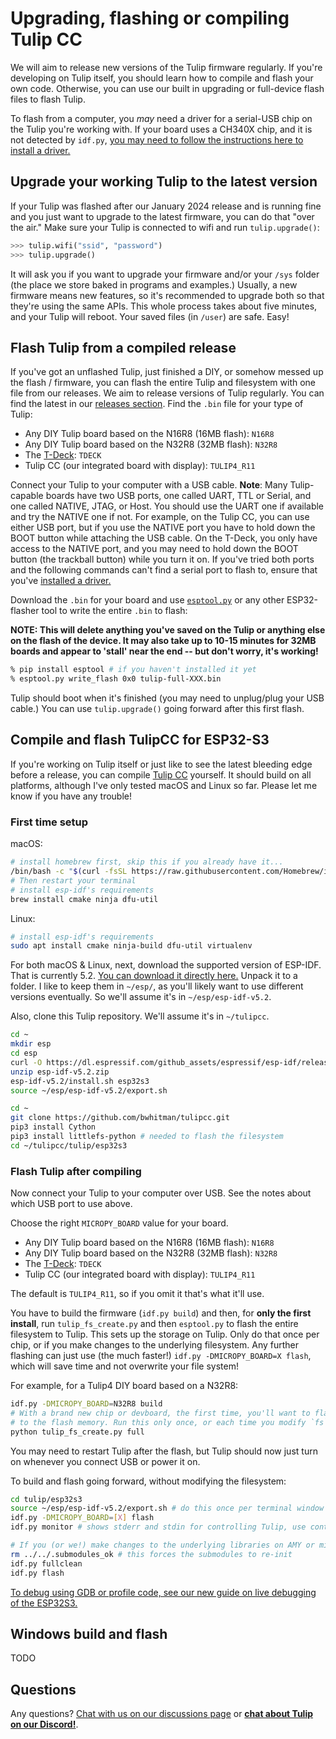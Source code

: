 # Upgrading, flashing or compiling Tulip CC

We will aim to release new versions of the Tulip firmware regularly. If you're developing on Tulip itself, you should learn how to compile and flash your own code. Otherwise, you can use our built in upgrading or full-device flash files to flash Tulip.

To flash from a computer, you *may* need a driver for a serial-USB chip on the Tulip you're working with. If your board uses a CH340X chip, and it is not detected by `idf.py`, [you may need to follow the instructions here to install a driver.](https://github.com/WCHSoftGroup/ch34xser_macos)


## Upgrade your working Tulip to the latest version

If your Tulip was flashed after our January 2024 release and is running fine and you just want to upgrade to the latest firmware, you can do that "over the air." Make sure your Tulip is connected to wifi and run `tulip.upgrade()`:

```python
>>> tulip.wifi("ssid", "password")
>>> tulip.upgrade()
```

It will ask you if you want to upgrade your firmware and/or your `/sys` folder (the place we store baked in programs and examples.) Usually, a new firmware means new features, so it's recommended to upgrade both so that they're using the same APIs. This whole process takes about five minutes, and your Tulip will reboot. Your saved files (in `/user`) are safe. Easy!

## Flash Tulip from a compiled release

If you've got an unflashed Tulip, just finished a DIY, or somehow messed up the flash / firmware, you can flash the entire Tulip and filesystem with one file from our releases. We aim to release versions of Tulip regularly. You can find the latest in our [releases section](https://github.com/bwhitman/tulipcc/releases). Find the `.bin` file for your type of Tulip:

 * Any DIY Tulip board based on the N16R8 (16MB flash): `N16R8`
 * Any DIY Tulip board based on the N32R8 (32MB flash): `N32R8`
 * The [T-Deck](../tulip/tdeck/README.md): `TDECK`
 * Tulip CC (our integrated board with display): `TULIP4_R11`

Connect your Tulip to your computer with a USB cable. **Note**: Many Tulip-capable boards have two USB ports, one called UART, TTL or Serial, and one called NATIVE, JTAG, or Host. You should use the UART one if available and try the NATIVE one if not. For example, on the Tulip CC, you can use either USB port, but if you use the NATIVE port you have to hold down the BOOT button while attaching the USB cable. On the T-Deck, you only have access to the NATIVE port, and you may need to hold down the BOOT button (the trackball button) while you turn it on. If you've tried both ports and the following commands can't find a serial port to flash to, ensure that you've [installed a driver.](https://github.com/WCHSoftGroup/ch34xser_macos)

Download the `.bin` for your board and use [`esptool.py`](https://docs.espressif.com/projects/esptool/en/latest/esp32/) or any other ESP32-flasher tool to write the entire `.bin` to flash:

**NOTE: This will delete anything you've saved on the Tulip or anything else on the flash of the device. It may also take up to 10-15 minutes for 32MB boards and appear to 'stall' near the end -- but don't worry, it's working!**

```bash
% pip install esptool # if you haven't installed it yet
% esptool.py write_flash 0x0 tulip-full-XXX.bin
```

Tulip should boot when it's finished (you may need to unplug/plug your USB cable.) You can use `tulip.upgrade()` going forward after this first flash.


## Compile and flash TulipCC for ESP32-S3

If you're working on Tulip itself or just like to see the latest bleeding edge before a release, you can compile [Tulip CC](../README.md) yourself. It should build on all platforms, although I've only tested macOS and Linux so far. Please let me know if you have any trouble!

### First time setup

macOS:
```bash
# install homebrew first, skip this if you already have it...
/bin/bash -c "$(curl -fsSL https://raw.githubusercontent.com/Homebrew/install/HEAD/install.sh)"
# Then restart your terminal
# install esp-idf's requirements
brew install cmake ninja dfu-util
```


Linux:
```bash
# install esp-idf's requirements
sudo apt install cmake ninja-build dfu-util virtualenv
```

For both macOS & Linux, next, download the supported version of ESP-IDF. That is currently 5.2. [You can download it directly here.](https://dl.espressif.com/github_assets/espressif/esp-idf/releases/download/v5.2/esp-idf-v5.2.zip) Unpack it to a folder. I like to keep them in `~/esp/`, as you'll likely want to use different versions eventually. So we'll assume it's in `~/esp/esp-idf-v5.2`.

Also, clone this Tulip repository. We'll assume it's in `~/tulipcc`.

```bash
cd ~
mkdir esp
cd esp
curl -O https://dl.espressif.com/github_assets/espressif/esp-idf/releases/download/v5.2/esp-idf-v5.2.zip
unzip esp-idf-v5.2.zip
esp-idf-v5.2/install.sh esp32s3
source ~/esp/esp-idf-v5.2/export.sh

cd ~
git clone https://github.com/bwhitman/tulipcc.git 
pip3 install Cython
pip3 install littlefs-python # needed to flash the filesystem
cd ~/tulipcc/tulip/esp32s3
```

### Flash Tulip after compiling

Now connect your Tulip to your computer over USB. See the notes about which USB port to use above. 

Choose the right `MICROPY_BOARD` value for your board. 

 * Any DIY Tulip board based on the N16R8 (16MB flash): `N16R8`
 * Any DIY Tulip board based on the N32R8 (32MB flash): `N32R8`
 * The [T-Deck](../tulip/tdeck/README.md): `TDECK`
 * Tulip CC (our integrated board with display): `TULIP4_R11`

The default is `TULIP4_R11`, so if you omit it that's what it'll use.

You have to build the firmware (`idf.py build`) and then, for **only the first install**, run `tulip_fs_create.py` and then `esptool.py` to flash the entire filesystem to Tulip. This sets up the storage on Tulip. Only do that once per chip, or if you make changes to the underlying filesystem. Any further flashing can just use (the much faster!) `idf.py -DMICROPY_BOARD=X flash`, which will save time and not overwrite your file system!

For example, for a Tulip4 DIY board based on a N32R8:

```bash
idf.py -DMICROPY_BOARD=N32R8 build
# With a brand new chip or devboard, the first time, you'll want to flash Tulip's filesystem 
# to the flash memory. Run this only once, or each time you modify `fs` if you're developing Tulip itself.
python tulip_fs_create.py full
```

You may need to restart Tulip after the flash, but Tulip should now just turn on whenever you connect USB or power it on. 

To build and flash going forward, without modifying the filesystem:

```bash
cd tulip/esp32s3
source ~/esp/esp-idf-v5.2/export.sh # do this once per terminal window
idf.py -DMICROPY_BOARD=[X] flash 
idf.py monitor # shows stderr and stdin for controlling Tulip, use control-] to quit

# If you (or we!) make changes to the underlying libraries on AMY or micropython, you want to fully clean the build 
rm ../../.submodules_ok # this forces the submodules to re-init
idf.py fullclean
idf.py flash
```

[To debug using GDB or profile code, see our new guide on live debugging of the ESP32S3.](tulip_debug.md)

## Windows build and flash

TODO 

## Questions

Any questions? [Chat with us on our discussions page](https://github.com/bwhitman/tulipcc/discussions) or [**chat about Tulip on our Discord!**](https://discord.gg/TzBFkUb8pG).

